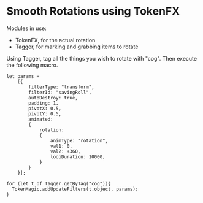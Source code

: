 # Smooth Rotations using TokenFX

Modules in use:
 * TokenFX, for the actual rotation
 * Tagger, for marking and grabbing items to rotate

Using Tagger, tag all the things you wish to rotate with "cog". Then execute the following macro.
```JS
let params =
    [{
        filterType: "transform",
        filterId: "savingRoll",
        autoDestroy: true,
        padding: 1,
        pivotX: 0.5,
        pivotY: 0.5,
        animated:
        {
            rotation:
            {
                animType: "rotation",
                val1: 0,
                val2: +360,                
                loopDuration: 10000,
            }
        }
    }];

for (let t of Tagger.getByTag("cog")){
  TokenMagic.addUpdateFilters(t.object, params);
}
```
